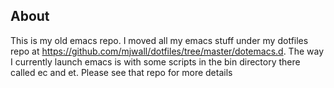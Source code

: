 ## About

This is my old emacs repo.  I moved all my emacs stuff under my
dotfiles repo at
https://github.com/mjwall/dotfiles/tree/master/dotemacs.d.  The way I
currently launch emacs is with some scripts in the bin directory there
called ec and et.  Please see that repo for more details
